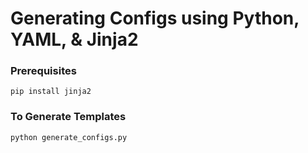 # Generating Configs using Python, YAML, & Jinja2

### Prerequisites
`pip install jinja2`

### To Generate Templates

```python
python generate_configs.py
```
